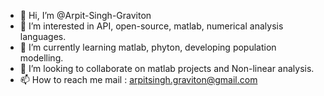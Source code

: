 - 👋 Hi, I’m @Arpit-Singh-Graviton
- 👀 I’m interested in API, open-source, matlab, numerical analysis languages.
- 🌱 I’m currently learning matlab, phyton, developing population modelling.
- 💞️ I’m looking to collaborate on matlab projects and Non-linear analysis.
- 📫 How to reach me mail : arpitsingh.graviton@gmail.com

<!---
Arpit-Singh-Graviton/Arpit-Singh-Graviton is a ✨ special ✨ repository because its `README.md` (this file) appears on your GitHub profile.
You can click the Preview link to take a look at your changes.
--->
